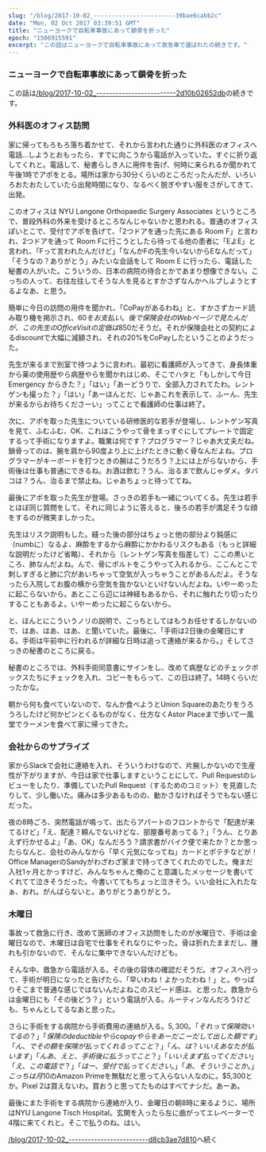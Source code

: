 ```yaml
---
slug: "/blog/2017-10-02_-----------------------39bae6cabb2c"
date: "Mon, 02 Oct 2017 03:39:51 GMT"
title: "ニューヨークで自転車事故にあって鎖骨を折った"
epoch: "1506915591"
excerpt: "この話はニューヨークで自転車事故にあって救急車で運ばれたの続きです。"
---
```


### ニューヨークで自転車事故にあって鎖骨を折った

この話は[/blog/2017-10-02_-------------------------2d10b02652db](ニューヨークで自転車事故にあって救急車で運ばれた)の続きです。

### 外科医のオフィス訪問

家に帰ってもろもろ落ち着かせて、それから言われた通りに外科医のオフィスへ電話…しようとおもったら、すでに向こうから電話が入っていた。すぐに折り返してくれと。電話して、秘書らしき人に用件を告げ、何時に来られるか聞かれて午後1時でアポをとる。場所は家から30分くらいのところだったんだが、いろいろおたおたしていたら出発時間になり、なるべく脱ぎやすい服をさがしてきて、出発。

このオフィスは NYU Langone Orthopaedic Surgery Associates というところで、普段外科の外来を受けるところなんじゃないかと思われる。普通のオフィスぽいとこで、受付でアポを告げて、「2つドアを通った先にある Room F」と言われ、2つドアを通って Room Fに行こうとしたら待ってる他の患者に「EよE」と言われ、「Fって言われたんだけど」「なんかFの先生今いないからEなんだって」「そうなの？ありがとう」みたいな会話をして Room E に行ったら、電話した秘書の人がいた。こういうの、日本の病院の待合とかであまり想像できない。こっちの人って、右往左往してそうな人を見るとすかさずなんかヘルプしようとするよなあ、と思う。

簡単に今日の訪問の用件を聞かれ、「CoPayがあるわね」と、すかさずカード読み取り機を掲示され、$60をお支払い。後で保険会社のWebページで見たんだが、この先生のOffice Visitの定価は$850だそうだ。それが保険会社との契約によるdiscountで大幅に減額され、それの20%をCoPayしたということのようだった。

先生が来るまで別室で待つように言われ、最初に看護師が入ってきて、身長体重から薬の使用歴やら病歴やらを聞かれはじめ、そこでハタと「もしかして今日 Emergency からきた？」「はい」「あーどうりで、全部入力されてたわ。レントゲンも撮った？」「はい」「あーほんとだ、じゃあこれを表示して、ふーん、先生が来るからお待ちくださーい」ってことで看護師の仕事は終了。

次に、アポを取った先生についている研修医的な若手が登場し、レントゲン写真を見て、ふむふむ、OK、これはこうやって骨をまっすぐにしてプレートで固定するって手術になりますよ。職業は何です？プログラマー？じゃあ大丈夫だね。鎖骨ってのは、腕を肩から90度より上に上げたときに動く骨なんだよね。プログラマーがキーボードを打つときの腕はこうだろう？上には上がらないから、手術後は仕事も普通にできるね。お酒は飲む？うん、治るまで飲んじゃダメ。タバコは？うん、治るまで禁止ね。じゃあちょっと待っててね。

最後にアポを取った先生が登場。さっきの若手も一緒についてくる。先生は若手とほぼ同じ質問をして、それに同じように答えると、後ろの若手が満足そうな顔をするのが微笑ましかった。

先生はリスク説明もした。縫った後の部分はちょっと他の部分より鈍感に（numbに）なるよ、麻酔をするから麻酔にかかわるリスクもある（もっと詳細な説明だったけど省略）、それから（レントゲン写真を指差して）ここの黒いところ、肺なんだよね。んで、骨にボルトをこうやって入れるから、ここんとこで刺しすぎると肺に穴があいちゃって空気が入っちゃうことがあるんだよ。そうなったら入院してお腹の横から空気を抜かないといけないんだよね。いやーめったに起こらないから。あとここら辺には神経もあるから、それに触れたり切ったりすることもあるよ。いやーめったに起こらないから。

と、ほんとにこういうノリの説明で、こっちとしてはもうお任せするしかないので、はあ、はあ、はあ、と聞いていた。最後に、「手術は2日後の金曜日にする。手術は午前中に行われるが詳細な日時は追って連絡が来るから。」そしてさっきの秘書のところに戻る。

秘書のところでは、外科手術同意書にサインをし、改めて病歴などのチェックボックスたちにチェックを入れ、コピーをもらって、この日は終了。14時くらいだったかな。

朝から何も食べていないので、なんか食べようとUnion Squareのあたりをうろうろしたけど何かピンとくるものがなく、仕方なくAstor Placeまで歩いて一風堂でラーメンを食べて家に帰ってきた。

### 会社からのサプライズ

家からSlackで会社に連絡を入れ、そういうわけなので、片腕しかないので生産性が下がりますが、今日は家で仕事しますということにして、Pull Requestのレビューをしたり、準備していたPull Request（するためのコミット）を見直したりして、少し働いた。痛みは多少あるものの、動かさなければそうでもない感じだった。

夜の8時ごろ、突然電話が鳴って、出たらアパートのフロントからで「配達が来てるけど」「え、配達？頼んでないけどな、部屋番号あってる？」「うん、とりあえず行かせるよ」「あ、OK」なんだろう？請求書がバイク便で来たか？とか思ったらなんと、会社のみんなから「早く元気になってね」カードとポテチなどが！Office ManagerのSandyがわざわざ家まで持ってきてくれたのでした。俺まだ入社1ヶ月とかっすけど、みんなちゃんと俺のこと意識したメッセージを書いてくれてて泣きそうだった。今書いててもちょっと泣きそう。いい会社に入れたなぁ、おれ。がんばらないと。ありがとうありがとう。

### 木曜日

事故って救急に行き、改めて医師のオフィス訪問をしたのが水曜日で、手術は金曜日なので、木曜日は自宅で仕事をそれなりにやった。骨は折れたままだし、腫れも引かないので、そんなに集中できないんだけども。

そんな中、救急から電話が入る。その後の容体の確認だそうだ。オフィスへ行って、手術が明日になったと告げたら、「早いわね！よかったわね！」と。やっぱりそこまで普通な感じではないんだよねこのスピード感は、と思った。救急からは金曜日にも「その後どう？」という電話が入る。ルーティンなんだろうけども、ちゃんとしてるなあと思った。

さらに手術をする病院から手術費用の連絡が入る。$5,300。「それって保険効いてるの？」「保険のdeductibleやらcopayやらをあーだこーだして出した額です」「ん、でその額を保険が払ってくれるってこと？」「ん、は？いいえあなたが払います」「んあ、えと、手術後に払うってこと？」「いいえまず払ってください」「え、この電話で？」「はー、受付で払ってください。」「あ、そういうことか。」こっちは月$10のAmazon Primeを無駄だと思って入らない人なのに。$5,300とか。Pixel 2は買えないわ。買おうと思ってたものはすべてナシだ。あーあ。

最後にまた手術をする病院から連絡が入り、金曜日の朝8時に来るように、場所はNYU Langone Tisch Hospital。玄関を入ったら左に曲がってエレベーターで4階に来てくれと。そこで払うのね。はい。

[/blog/2017-10-02_-------------------------d8cb3ae7d810](手術の日)へ続く

